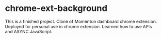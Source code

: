 # chrome-ext-background
This is a finished project. Clone of Momentun dashboard chrome extension. Deployed for personal use in chrome extension.
Learned how to use APIs and ASYNC JavaScript.
